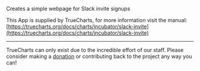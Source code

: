 Creates a simple webpage for Slack invite signups

This App is supplied by TrueCharts, for more information visit the manual: [https://truecharts.org/docs/charts/incubator/slack-invite](https://truecharts.org/docs/charts/incubator/slack-invite)

---

TrueCharts can only exist due to the incredible effort of our staff.
Please consider making a [donation](https://truecharts.org/docs/about/sponsor) or contributing back to the project any way you can!
